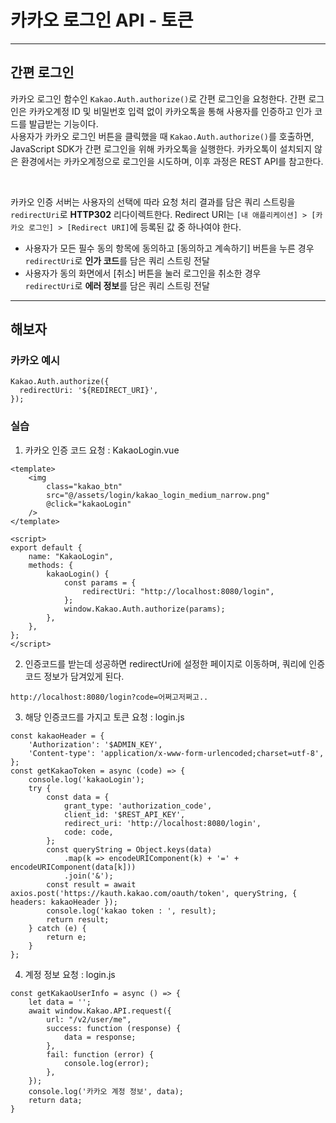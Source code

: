 # 카카오 로그인 API - 토큰

---

## 간편 로그인

카카오 로그인 함수인 `Kakao.Auth.authorize()`로 간편 로그인을 요청한다. 간편 로그인은 카카오계정 ID 및 비밀번호 입력 없이 카카오톡을 통해 사용자를 인증하고 인가 코드를 발급받는 기능이다.  
사용자가 카카오 로그인 버튼을 클릭했을 때 `Kakao.Auth.authorize()`를 호출하면, JavaScript SDK가 간편 로그인을 위해 카카오톡을 실행한다. 카카오톡이 설치되지 않은 환경에서는 카카오계정으로 로그인을 시도하며, 이후 과정은 REST API를 참고한다.

&nbsp;

카카오 인증 서버는 사용자의 선택에 따라 요청 처리 결과를 담은 쿼리 스트링을 `redirectUri`로 **HTTP302** 리다이렉트한다. Redirect URI는 `[내 애플리케이션] > [카카오 로그인] > [Redirect URI]`에 등록된 값 중 하나여야 한다.

- 사용자가 모든 필수 동의 항목에 동의하고 [동의하고 계속하기] 버튼을 누른 경우
  `redirectUri`로 **인가 코드**를 담은 쿼리 스트링 전달
- 사용자가 동의 화면에서 [취소] 버튼을 눌러 로그인을 취소한 경우  
  `redirectUri`로 **에러 정보**를 담은 쿼리 스트링 전달

---

## 해보자

### 카카오 예시

```
Kakao.Auth.authorize({
  redirectUri: '${REDIRECT_URI}',
});
```

### 실습

1. 카카오 인증 코드 요청 : KakaoLogin.vue

```
<template>
    <img
        class="kakao_btn"
        src="@/assets/login/kakao_login_medium_narrow.png"
        @click="kakaoLogin"
    />
</template>

<script>
export default {
    name: "KakaoLogin",
    methods: {
        kakaoLogin() {
            const params = {
                redirectUri: "http://localhost:8080/login",
            };
            window.Kakao.Auth.authorize(params);
        },
    },
};
</script>
```

2. 인증코드를 받는데 성공하면 redirectUri에 설정한 페이지로 이동하며, 쿼리에 인증 코드 정보가 담겨있게 된다.

```
http://localhost:8080/login?code=어쩌고저쩌고..
```

3. 해당 인증코드를 가지고 토큰 요청 : login.js

```
const kakaoHeader = {
    'Authorization': '$ADMIN_KEY',
    'Content-type': 'application/x-www-form-urlencoded;charset=utf-8',
};
const getKakaoToken = async (code) => {
    console.log('kakaoLogin');
    try {
        const data = {
            grant_type: 'authorization_code',
            client_id: '$REST_API_KEY',
            redirect_uri: 'http://localhost:8080/login',
            code: code,
        };
        const queryString = Object.keys(data)
            .map(k => encodeURIComponent(k) + '=' + encodeURIComponent(data[k]))
            .join('&');
        const result = await axios.post('https://kauth.kakao.com/oauth/token', queryString, { headers: kakaoHeader });
        console.log('kakao token : ', result);
        return result;
    } catch (e) {
        return e;
    }
};
```

4. 계정 정보 요청 : login.js

```
const getKakaoUserInfo = async () => {
    let data = '';
    await window.Kakao.API.request({
        url: "/v2/user/me",
        success: function (response) {
            data = response;
        },
        fail: function (error) {
            console.log(error);
        },
    });
    console.log('카카오 계정 정보', data);
    return data;
}
```
